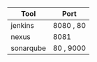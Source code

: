 | Tool  | Port |
| -----     | --------------- |
| jenkins | 8080 , 80 |
| nexus | 8081 | 
| sonarqube | 80 , 9000 | 
